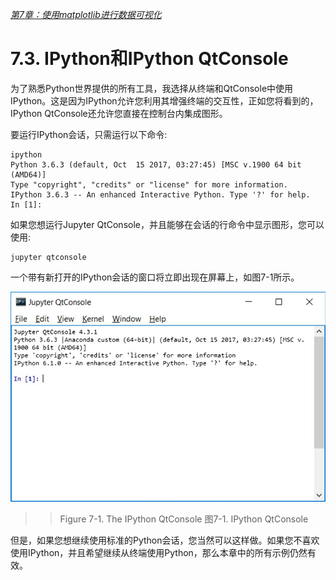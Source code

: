 
[*第7章：使用matplotlib进行数据可视化*](./README.md)


# 7.3. IPython和IPython QtConsole

为了熟悉Python世界提供的所有工具，我选择从终端和QtConsole中使用IPython。这是因为IPython允许您利用其增强终端的交互性，正如您将看到的，IPython QtConsole还允许您直接在控制台内集成图形。

要运行IPython会话，只需运行以下命令:
```commandline
ipython
Python 3.6.3 (default, Oct  15 2017, 03:27:45) [MSC v.1900 64 bit (AMD64)]
Type "copyright", "credits" or "license" for more information.
IPython 3.6.3 -- An enhanced Interactive Python. Type '?' for help.
In [1]:
```

如果您想运行Jupyter QtConsole，并且能够在会话的行命令中显示图形，您可以使用:

```commandline
jupyter qtconsole
```

一个带有新打开的IPython会话的窗口将立即出现在屏幕上，如图7-1所示。

![Figure 7-1](images/figure-7-1.png)
>> Figure 7-1. The IPython QtConsole
>> 图7-1. IPython QtConsole

但是，如果您想继续使用标准的Python会话，您当然可以这样做。如果您不喜欢使用IPython，并且希望继续从终端使用Python，那么本章中的所有示例仍然有效。



